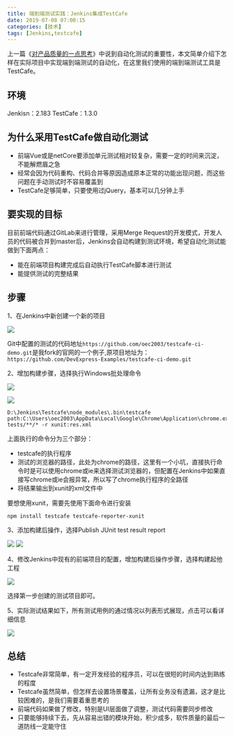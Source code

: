 ```yaml
---
title: 端到端测试实践：Jenkins集成TestCafe
date: 2019-07-08 07:00:15
categories: [技术]
tags: [Jenkins,testcafe]
---
```


上一篇《[对产品质量的一点思考](http://fwhyy.com/2019/07/some-thoughts-on-product-quality/)》中说到自动化测试的重要性，本文简单介绍下怎样在实际项目中实现端到端测试的自动化，在这里我们使用的端到端测试工具是TestCafe。

## 环境

Jenkisn：2.183
TestCafe：1.3.0

## 为什么采用TestCafe做自动化测试

* 前端Vue或是netCore要添加单元测试相对较复杂，需要一定的时间来沉淀，不能解燃眉之急
* 经常会因为代码重构、代码合并等原因造成原本正常的功能出现问题，而这些问题在手动测试时不容易覆盖到
* TestCafe足够简单，只要使用过jQuery，基本可以几分钟上手

## 要实现的目标

目前前端代码通过GitLab来进行管理，采用Merge Request的开发模式，开发人员的代码被合并到master后，Jenkins会自动构建到测试环境，希望自动化测试能做到下面两点：

* 能在前端项目构建完成后自动执行TestCafe脚本进行测试
* 能提供测试的完整结果

## 步骤

1、在Jenkins中新创建一个新的项目

![](https://cdn.jsdelivr.net/gh/oec2003/hblog-images/img/202201280613334.jpg)

Git中配置的测试的代码地址`https://github.com/oec2003/testcafe-ci-demo.git`是我fork的官网的一个例子,原项目地址为：`https://github.com/DevExpress-Examples/testcafe-ci-demo.git`

2、增加构建步骤，选择执行Windows批处理命令

![](https://cdn.jsdelivr.net/gh/oec2003/hblog-images/img/202201280614319.jpg)

![](https://cdn.jsdelivr.net/gh/oec2003/hblog-images/img/202201280614096.jpg)

```
D:\Jenkins\Testcafe\node_modules\.bin\testcafe path:C:\Users\oec2003\AppData\Local\Google\Chrome\Application\chrome.exe tests/**/* -r xunit:res.xml
```

上面执行的命令分为三个部分：

* testcafe的执行程序
* 测试的浏览器的路径，此处为chrome的路径，这里有一个小坑，直接执行命令时是可以使用chrome或ie来选择测试浏览器的，但配置在Jenkins中如果直接写chrome或ie会报异常，所以写了chrome执行程序的全路径
* 将结果输出到xunit的xml文件中

要想使用xunit，需要先使用下面命令进行安装

```
npm install testcafe testcafe-reporter-xunit
```

3、添加构建后操作，选择Publish JUnit test result report

![](https://cdn.jsdelivr.net/gh/oec2003/hblog-images/img/202201280614661.jpg)
![](https://cdn.jsdelivr.net/gh/oec2003/hblog-images/img/202201280614568.jpg)

4、修改Jenkins中现有的前端项目的配置，增加构建后操作步骤，选择构建起他工程

![](https://cdn.jsdelivr.net/gh/oec2003/hblog-images/img/202201280615176.jpg)

选择第一步创建的测试项目即可。

5、实际测试结果如下，所有测试用例的通过情况以列表形式展现，点击可以看详细信息

![](https://cdn.jsdelivr.net/gh/oec2003/hblog-images/img/202201280615015.jpg)

## 总结

* Testcafe非常简单，有一定开发经验的程序员，可以在很短的时间内达到熟练的程度
* Testcafe虽然简单，但怎样去设置场景覆盖，让所有业务没有遗漏，这才是比较困难的，是我们需要着重思考的
* 前端代码如果做了修改，特别是UI层面做了调整，测试代码需要同步修改
* 只要能够持续下去，先从容易出错的模块开始，积少成多，软件质量的最后一道防线一定能守住


